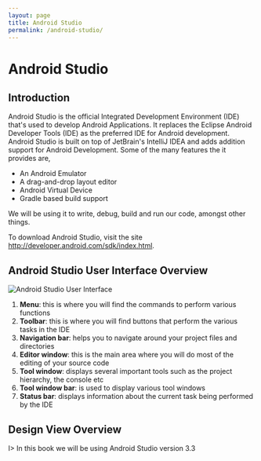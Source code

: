 ```yaml
---
layout: page
title: Android Studio
permalink: /android-studio/
---
```


# Android Studio

## Introduction

Android Studio is the official Integrated Development Environment (IDE) that's used to develop Android Applications. It replaces the Eclipse Android Developer Tools (IDE) as the preferred IDE for Android development. Android Studio is built on top of JetBrain's IntelliJ IDEA and adds addition support for Android Development. Some of the many features the it provides are,

* An Android Emulator
* A drag-and-drop layout editor
* Android Virtual Device
* Gradle based build support

We will be using it to write, debug, build and run our code, amongst other things.

To download Android Studio, visit the site <http://developer.android.com/sdk/index.html>.

## Android Studio User Interface Overview

![Android Studio User Interface](../images/android_studio.png)

1. **Menu**: this is where you will find the commands to perform various functions
2. **Toolbar**: this is where you will find buttons that perform the various tasks in the IDE
3. **Navigation bar**: helps you to navigate around your project files and directories
4. **Editor window**: this is the main area where you will do most of the editing of your source code
5. **Tool window**: displays several important tools such as the project hierarchy, the console etc
6. **Tool window bar**: is used to display various tool windows
7. **Status bar**: displays information about the current task being performed by the IDE

## Design View Overview

I> In this book we will be using Android Studio version 3.3